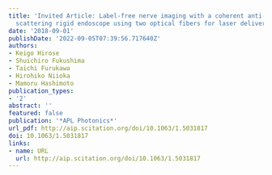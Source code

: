 ```yaml
---
title: 'Invited Article: Label-free nerve imaging with a coherent anti-Stokes Raman
  scattering rigid endoscope using two optical fibers for laser delivery'
date: '2018-09-01'
publishDate: '2022-09-05T07:39:56.717640Z'
authors:
- Keigo Hirose
- Shuichiro Fukushima
- Taichi Furukawa
- Hirohiko Niioka
- Mamoru Hashimoto
publication_types:
- '2'
abstract: ''
featured: false
publication: '*APL Photonics*'
url_pdf: http://aip.scitation.org/doi/10.1063/1.5031817
doi: 10.1063/1.5031817
links:
- name: URL
  url: http://aip.scitation.org/doi/10.1063/1.5031817
---
```


